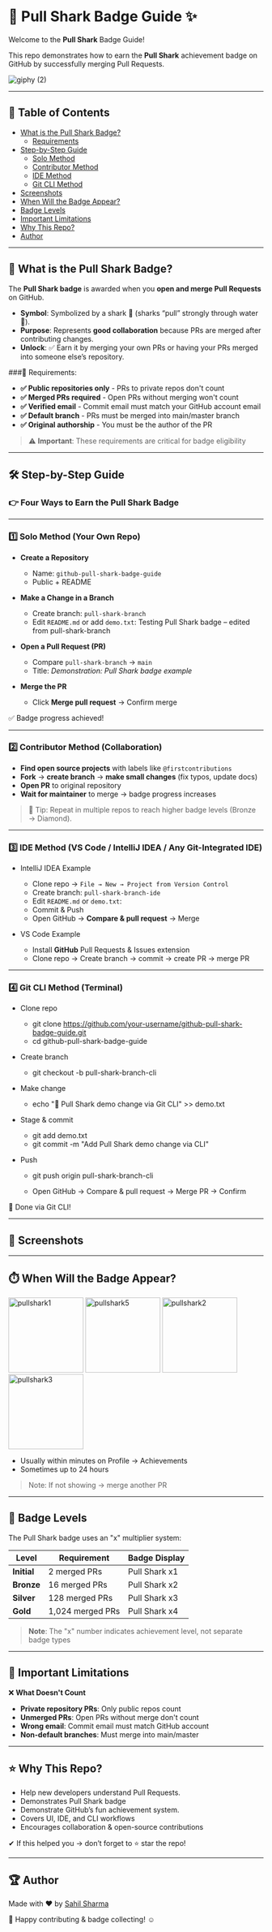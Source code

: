 # 🦈 Pull Shark Badge Guide ✨

Welcome to the **Pull Shark** Badge Guide!  

This repo demonstrates how to earn the **Pull Shark** achievement badge on GitHub by successfully merging Pull Requests.


![giphy (2)](https://github.com/user-attachments/assets/ae69ddea-c1d8-41d8-b6ef-4e6aafe8f0df)


---

## 📢 Table of Contents

- [What is the Pull Shark Badge?](#what-is-the-pull-shark-badge)
  - [Requirements](#requirements)
- [Step-by-Step Guide](#step-by-step-guide)
  - [Solo Method](#1️⃣-solo-method-your-own-repo)
  - [Contributor Method](#2️⃣-contributor-method-collaboration)
  - [IDE Method](#3️⃣-ide-method-vs-code--intellij-idea--any-git-integrated-ide)
  - [Git CLI Method](#4️⃣-git-cli-method-terminal)
- [Screenshots](#screenshots)
- [When Will the Badge Appear?](#when-will-the-badge-appear)
- [Badge Levels](#badge-levels)
- [Important Limitations](#important-limitations)
- [Why This Repo?](#why-this-repo)
- [Author](#author)
  

---


## 📌 What is the Pull Shark Badge?
The **Pull Shark badge** is awarded when you **open and merge Pull Requests** on GitHub.

- **Symbol**: Symbolized by a shark 🦈 (sharks “pull” strongly through water 🌊).
- **Purpose**: Represents **good collaboration** because PRs are merged after contributing changes.
- **Unlock**: ✅ Earn it by merging your own PRs or having your PRs merged into someone else’s repository.

###🔻 Requirements:

- **✅ Public repositories only** - PRs to private repos don't count
- **✅ Merged PRs required** - Open PRs without merging won't count
- **✅ Verified email** - Commit email must match your GitHub account email
- **✅ Default branch** - PRs must be merged into main/master branch
- **✅ Original authorship** - You must be the author of the PR

> ⚠️ **Important**: These requirements are critical for badge eligibility

---

## 🛠️ Step-by-Step Guide

### 👉 Four Ways to Earn the Pull Shark Badge

---

### 1️⃣ Solo Method (Your Own Repo)

- **Create a Repository**
    - Name: `github-pull-shark-badge-guide`
    - Public + README

- **Make a Change in a Branch**
    - Create branch: `pull-shark-branch`
    - Edit `README.md` or add `demo.txt`: Testing Pull Shark badge – edited from pull-shark-branch

- **Open a Pull Request (PR)**
    - Compare `pull-shark-branch` → `main`
    - Title: *Demonstration: Pull Shark badge example*

- **Merge the PR**
    - Click **Merge pull request** → Confirm merge

✅ Badge progress achieved!

---

### 2️⃣ Contributor Method (Collaboration)

  - **Find open source projects** with labels like `@firstcontributions`
  - **Fork** → **create branch** → **make small changes** (fix typos, update docs)
  - **Open PR** to original repository
  - **Wait for maintainer** to merge → badge progress increases

> 🏅 Tip: Repeat in multiple repos to reach higher badge levels (Bronze → Diamond).

---

### 3️⃣ IDE Method (VS Code / IntelliJ IDEA / Any Git-Integrated IDE)

  - IntelliJ IDEA Example
    - Clone repo → `File → New → Project from Version Control`
    - Create branch: `pull-shark-branch-ide`
    - Edit `README.md` or `demo.txt`:
    - Commit & Push
    - Open GitHub → **Compare & pull request** → Merge

- VS Code Example
  - Install **GitHub** Pull Requests & Issues extension
  - Clone repo → Create branch → commit → create PR → merge PR

---

### 4️⃣ Git CLI Method (Terminal)

- Clone repo
  - git clone https://github.com/your-username/github-pull-shark-badge-guide.git
  - cd github-pull-shark-badge-guide

- Create branch
  - git checkout -b pull-shark-branch-cli

- Make change
  - echo "🦈 Pull Shark demo change via Git CLI" >> demo.txt

- Stage & commit
  - git add demo.txt
  - git commit -m "Add Pull Shark demo change via CLI"

- Push
  - git push origin pull-shark-branch-cli

  - Open GitHub → Compare & pull request → Merge PR → Confirm

🎯 Done via Git CLI!


---

## 📸 Screenshots


---

## ⏱️ When Will the Badge Appear?


<img width="148" height="148" alt="pullshark1" src="https://github.com/user-attachments/assets/15be3e81-dffc-48bb-b81f-44e1be7c6c99" />
<img width="148" height="148" alt="pullshark5" src="https://github.com/user-attachments/assets/12fa7497-678e-4c20-96f6-425f6959333e" />
<img width="148" height="148" alt="pullshark2" src="https://github.com/user-attachments/assets/25df8909-8eda-4dbc-9ccd-b1be910bce92" />
<img width="148" height="148" alt="pullshark3" src="https://github.com/user-attachments/assets/da410ab7-a674-445b-98fd-944a5fc4d404" />


- Usually within minutes on Profile → Achievements
- Sometimes up to 24 hours

> Note: If not showing → merge another PR

---

## 🏅 Badge Levels

The Pull Shark badge uses an "x" multiplier system:

| Level | Requirement | Badge Display |
|-------|-------------|---------------|
| **Initial** | 2 merged PRs | Pull Shark x1 |
| **Bronze** | 16 merged PRs | Pull Shark x2 |
| **Silver** | 128 merged PRs | Pull Shark x3 |
| **Gold** | 1,024 merged PRs | Pull Shark x4 |

> **Note**: The "x" number indicates achievement level, not separate badge types

---

## 🚫 Important Limitations

❌ **What Doesn't Count**
  - **Private repository PRs**: Only public repos count
  - **Unmerged PRs**: Open PRs without merge don't count
  - **Wrong email**: Commit email must match GitHub account
  - **Non-default branches**: Must merge into main/master


---

## ⭐ Why This Repo?

- Help new developers understand Pull Requests.
- Demonstrates Pull Shark badge
- Demonstrate GitHub’s fun achievement system.
- Covers UI, IDE, and CLI workflows
- Encourages collaboration & open-source contributions

✔ If this helped you → don’t forget to ⭐ star the repo!

---

## 🏆 Author

Made with ❤️ by [Sahil Sharma](https://github.com/sahil-me)

🎈 Happy contributing & badge collecting! :relaxed:
